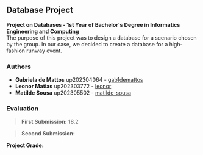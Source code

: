 ## Database Project

**Project on Databases - 1st Year of Bachelor's Degree in Informatics Engineering and Computing**  
The purpose of this project was to design a database for a scenario chosen by the group. In our case, we decided to create a database for a high-fashion runway event.  

### Authors

* **Gabriela de Mattos** up202304064 - [gab1demattos](https://github.com/gab1demattos)
* **Leonor Matias** up202303772 - [leonor](https://github.com/le0nor)
* **Matilde Sousa** up202305502 - [matilde-sousa](https://github.com/matilde-sousa)

### Evaluation

>**First Submission:** 18.2 

>**Second Submission:** 

**Project Grade:** 
